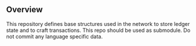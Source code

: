 ## Overview
This repository defines base structures used in the network to store ledger state and to craft transactions.
This repo should be used as submodule. Do not commit any language specific data.